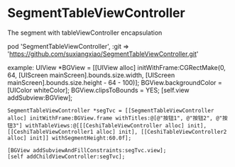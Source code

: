 # SegmentTableViewController
The segment with tableViewController encapsulation

pod 'SegmentTableViewController', :git => 'https://github.com/suxiangxiao/SegmentTableViewController.git'

example:
    UIView *BGView = [[UIView alloc] initWithFrame:CGRectMake(0, 64, [UIScreen mainScreen].bounds.size.width, [UIScreen mainScreen].bounds.size.height - 64 - 100)];
    BGView.backgroundColor = [UIColor whiteColor];
    BGView.clipsToBounds = YES;
    [self.view addSubview:BGView];
    
    SegmentTableViewController *segTvc = [[SegmentTableViewController alloc] initWithFrame:BGView.frame withTitles:@[@"按钮1", @"按钮2", @"按钮3"] withTableViews:@[[[CeshiTableViewController alloc] init], [[CeshiTableViewController1 alloc] init], [[CeshiTableViewController2 alloc] init]] withSegmentHeight:60.0f];
    
    [BGView addSubviewAndFillConstraints:segTvc.view];
    [self addChildViewController:segTvc];
